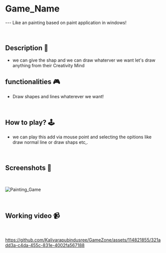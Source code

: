 # **Game_Name** 

--- Like an painting based on paint application in windows!

<br>

## **Description 📃**
<!-- add your game description here  -->
- we can give the shap and we can draw whaterver we want let's draw anything from their Creativity Mind

## **functionalities 🎮**
<!-- add functionalities over here -->
- Draw shapes and lines whaterever we want!
<br>

## **How to play? 🕹️**
<!-- add the steps how to play games -->
- we can play this add via mouse point and selecting the opitions like draw normal line or draw shaps etc,.

<br>

## **Screenshots 📸**

<br>

![Painting_Game](https://github.com/Kalivarapubindusree/GameZone/assets/114821855/882d1774-8882-4db8-9049-27605222d7a2)



<br>

## **Working video 📹**


<br>



https://github.com/Kalivarapubindusree/GameZone/assets/114821855/321add3a-c4da-455c-831e-4002fa567188


<br>

